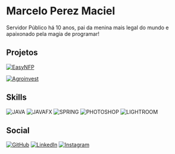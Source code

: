 # Marcelo Perez Maciel

Servidor Público há 10 anos, pai da menina mais legal do mundo e apaixonado pela magia de programar!

## Projetos

[![EasyNFP](https://img.shields.io/badge/EasyNFP-JAVA_+_JAVAFX-e60000.svg)](https://github.com/mpmmarcelo/EasyNFP) <p>
[![Agroinvest](https://img.shields.io/badge/Agroinvest-JAVA_+_JAVAFX-e60000.svg)](https://github.com/mpmmarcelo/Agroinvest)

## Skills
![JAVA](https://img.shields.io/badge/JAVA-595959) ![JAVAFX](https://img.shields.io/badge/JAVAFX-595959) ![SPRING](https://img.shields.io/badge/SPRING-595959) 
![PHOTOSHOP](https://img.shields.io/badge/PHOTOSHOP-595959) ![LIGHTROOM](https://img.shields.io/badge/LIGHTROOM-595959) 


## Social

[![GitHub](https://img.shields.io/badge/GitHub-db40a2?style=for-the-badge&logo=github&logoColor=fff)](https://github.com/mpmmarcelo)
[![LinkedIn](https://img.shields.io/badge/-LinkedIn-db40a2?style=for-the-badge&logo=linkedin&logoColor=fff)](https://www.linkedin.com/in/mpmmarcelo/)
[![Instagram](https://img.shields.io/badge/Instagram-db40a2?style=for-the-badge&logo=instagram&logoColor=fff)](https://www.instagram.com/mpmmarcelo/)
